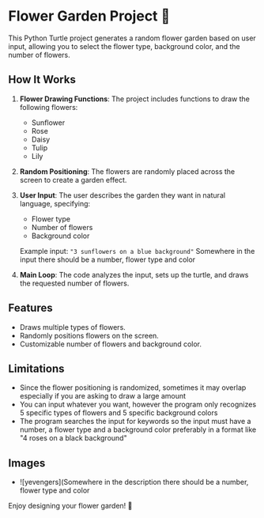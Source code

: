 # Flower Garden Project 🌸

This Python Turtle project generates a random flower garden based on user input, allowing you to select the flower type, background color, and the number of flowers.

## How It Works

1. **Flower Drawing Functions**: The project includes functions to draw the following flowers:
   - Sunflower
   - Rose
   - Daisy
   - Tulip
   - Lily
2. **Random Positioning**: The flowers are randomly placed across the screen to create a garden effect.
3. **User Input**: The user describes the garden they want in natural language, specifying:
   - Flower type
   - Number of flowers
   - Background color
   
   Example input: `"3 sunflowers on a blue background"`
   Somewhere in the input there should be a number, flower type and color
5. **Main Loop**: The code analyzes the input, sets up the turtle, and draws the requested number of flowers.

## Features

- Draws multiple types of flowers.
- Randomly positions flowers on the screen.
- Customizable number of flowers and background color.

## Limitations
- Since the flower positioning is randomized, sometimes it may overlap especially if you are asking to draw a large amount
- You can input whatever you want, however the program only recognizes 5 specific types of flowers and 5 specific background colors
- The program searches the input for keywords so the input must have a number, a flower type and a background color preferably in a format like "4 roses on a black background"

## Images
- ![yevengers](Somewhere in the description there should be a number, flower type and color



Enjoy designing your flower garden! 🌷

